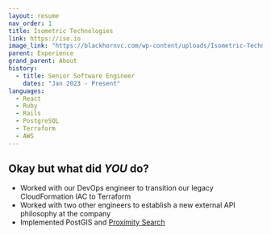 ```yaml
---
layout: resume
nav_order: 1
title: Isometric Technologies
link: https://iso.io
image_link: "https://blackhornvc.com/wp-content/uploads/Isometric-Technologies-ISO-White-Logo-Blackhorn-Ventures.png"
parent: Experience
grand_parent: About
history:
  - title: Senior Software Engineer
    dates: "Jan 2023 - Present"
languages:
  - React
  - Ruby
  - Rails
  - PostgreSQL
  - Terraform
  - AWS
---
```


## Okay but what did ***YOU*** do?

- Worked with our DevOps engineer to transition our legacy CloudFormation IAC to Terraform
- Worked with two other engineers to establish a new external API philosophy at the company
- Implemented PostGIS and [Proximity Search](proximity-search)